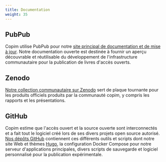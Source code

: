 ```yaml
---
title: Documentation
weight: 35
---
```


## PubPub

Copim utilise PubPub pour notre [site principal de documentation et de mise à jour](https://copim.pub.org/). Notre documentation ouverte est destinée à fournir un aperçu découvrable et réutilisable du développement de l'infrastructure communautaire pour la publication de livres d'accès ouverts.

## Zenodo

[Notre collection communautaire sur Zenodo](https://zenodo.org/communities/copim/) sert de plaque tournante pour les produits officiels produits par la communauté copim, y compris les rapports et les présentations.

## GitHub

Copim estime que l'accès ouvert et la source ouverte sont interconnectés et a fait tout le logiciel créé lors de ses divers projets open source autorisé. [Nos dépôts GitHub](https://github.com/COPIM) contiennent ces différents outils et scripts dont notre site Web et thèmes [Hugo](https://gohugo.io/), la configuration Docker Compose pour notre serveur d'applications principales, divers scripts de sauvegarde et logiciel personnalisé pour la publication expérimentale.